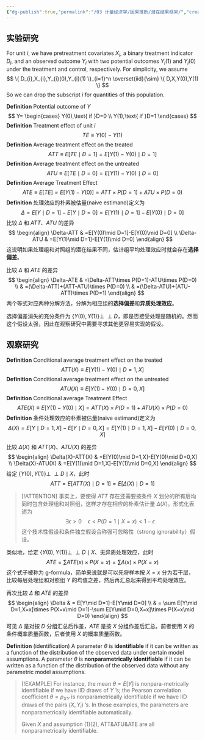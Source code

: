 ```yaml
---
{"dg-publish":true,"permalink":"/03 计量经济学/因果推断/潜在结果框架/","created":"2024-07-25T11:41:15.000+08:00","updated":"2024-09-09T19:46:08.336+08:00"}
---
```


## 实验研究

For unit $i$, we have pretreatment covariates $X_{i}$, a binary treatment indicator $D_{i}$, and an observed outcome $Y_{i}$ with two potential outcomes $Y_{i}(1)$ and $Y_{i}(0)$ under the treatment and control, respectively. For simplicity, we assume
$$
\{ D_{i},X_{i},Y_{i}(0),Y_{i}(1) \}_{i=1}^n \overset{iid}{\sim} \{ D,X,Y(0),Y(1) \}
$$
So we can drop the subscript $i$ for quantities of this population.

**Definition** Potential outcome of $Y$
$$
Y=
\begin{cases}
Y(0),\text{ if }D=0 \\
Y(1),\text{ if }D=1 
\end{cases}
$$
**Definition** Treatment effect of unit $i$
$$
TE\equiv Y(0)-Y(1)
$$
**Definition** Average treatment effect on the treated
$$
ATT\equiv E[TE\mid D=1]=E[Y(1)-Y(0) \mid D=1]
$$
**Definition** Average treatment effect on the untreated
$$
ATU\equiv E[TE\mid D=0]=E[Y(1)-Y(0) \mid D=0]
$$
**Definition** Average Treatment Effect
$$
ATE\equiv E[TE]=E[Y(1)-Y(0)]=ATT\times P(D=1)+ATU\times P(D=0)
$$
**Definition** 处理效应的朴素被估量(naive estimand)定义为
$$
\Delta=E[Y\mid D=1]-E[Y\mid D=0]=E[Y(1)\mid D=1]-E[Y(0)\mid D=0]
$$
比较 $\Delta$ 和 $ATT$、$ATU$ 的差异
$$
\begin{align}
\Delta-ATT & =E[Y(0)\mid D=1]-E[Y(0)\mid D=0] \\
\Delta-ATU & =E[Y(1)\mid D=1]-E[Y(1)\mid D=0]
\end{align}
$$
这说明如果处理组和对照组的潜在结果不同，估计组平均处理效应时就会存在**选择偏差**。

比较 $\Delta$ 和 $ATE$ 的差异
$$
\begin{align}
\Delta-ATE & =\Delta-ATT\times P(D=1)-ATU\times P(D=0) \\
 & =(\Delta-ATT)+(ATT-ATU)\times P(D=0) \\
 & =(\Delta-ATU)+(ATU-ATT)\times P(D=1)
\end{align}
$$
两个等式对应两种分解方法，分解为相应组的**选择偏差**和**异质处理效应**。

选择偏差消失的充分条件为 $\{ Y(0),Y(1) \} \perp \!\!\! \perp D$，即是否接受处理是随机的。然而这个假设太强，因此在观察研究中需要寻求其他更容易实现的假设。

## 观察研究

**Definition** Conditional average treatment effect on the treated
$$
ATT(X)\equiv E[Y(1)-Y(0) \mid D=1,X]
$$
**Definition** Conditional average treatment effect on the untreated
$$
ATU(X)\equiv E[Y(1)-Y(0) \mid D=0,X]
$$
**Definition** Conditional average Treatment Effect
$$
ATE(X)\equiv E[Y(1)-Y(0)\mid X]=ATT(X)\times P(D=1)+ATU(X)\times P(D=0)
$$
**Definition** 条件处理效应的朴素被估量(naive estimand)定义为
$$
\Delta(X)=E[Y\mid D=1,X]-E[Y\mid D=0,X]=E[Y(1)\mid D=1,X]-E[Y(0)\mid D=0,X]
$$
 
比较 $\Delta(X)$ 和 $ATT(X)$、$ATU(X)$ 的差异
$$
\begin{align}
\Delta(X)-ATT(X) & =E[Y(0)\mid D=1,X]-E[Y(0)\mid D=0,X] \\
\Delta(X)-ATU(X) & =E[Y(1)\mid D=1,X]-E[Y(1)\mid D=0,X]
\end{align}
$$
给定 $\{ Y(0),Y(1) \}\perp \!\!\! \perp D\mid X$，此时
$$
ATT =E[ATT(X)\mid D=1]=E[\Delta(X)\mid D=1]
$$
> [!ATTENTION]
> 事实上，要使得 $ATT$ 存在还需要按条件 $X$ 划分的所有层均同时包含处理组和对照组，这样才存在相应的朴素估计量 $\Delta(X)$。形式化表述为
> $$
\exists \epsilon>0\quad\epsilon<P(D=1\mid X=x)<1-\epsilon
> $$
> 这个技术性假设和条件独立假设合称强可忽略性（strong ignorability）假设。

类似地，给定 $\{ Y(0),Y(1) \}\perp \!\!\! \perp D\mid X$、无异质处理效应，此时
$$
ATE=\sum ATE(x)\times P(X=x)=\sum\Delta(x)\times P(X=x)
$$
这个式子被称为 g-formula，简单来说就是可以先将样本按 $X=x$ 分为若干层，比较每层处理组和对照组 $Y$ 的均值之差，然后再汇总起来得到平均处理效应。

再次比较 $\Delta$ 和 $ATE$ 的差异
$$
\begin{align}
\Delta & = E[Y\mid D=1]-E[Y\mid D=0] \\
 & = \sum E[Y\mid D=1,X=x]\times P(X=x\mid D=1)-\sum E[Y\mid D=0,X=x]\times P(X=x\mid D=0)
\end{align}
$$
可见 $\Delta$ 是对按 $D$ 分组汇总后作差，$ATE$ 是按 $X$ 分组作差后汇总。前者使用 $X$ 的条件概率质量函数，后者使用 $X$ 的概率质量函数。




**Definition** (identification) A parameter $\theta$ is **identifiable** if it can be
written as a function of the distribution of the observed data under certain
model assumptions. A parameter $\theta$ is **nonparametrically identifiable** if it can
be written as a function of the distribution of the observed data without any
parametric model assumptions.

> [!EXAMPLE]
> For instance, the mean $\theta=E[Y]$ is nonpara-metrically identifiable if we have IID draws of $Y$ ’s; the Pearson correlation coefficient $\theta=\rho_{XY}$ is nonparametrically identifiable if we have IID draws of the pairs $(X,Y_{i})$ ’s. In those examples, the parameters are nonparametrically identifiable automatically.
> 
> Given $X$ and assumption (1)(2), ATT&ATU&ATE are all nonparametrically identifiable.


